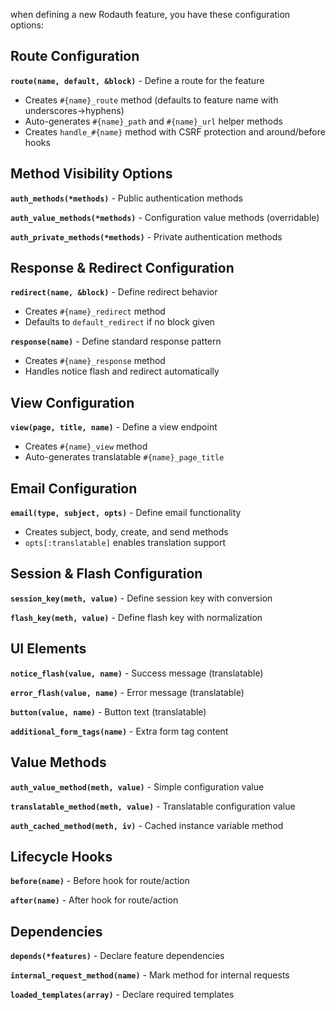 when defining a new Rodauth feature, you have these configuration options:

## Route Configuration

**`route(name, default, &block)`** - Define a route for the feature

- Creates `#{name}_route` method (defaults to feature name with underscores→hyphens)
- Auto-generates `#{name}_path` and `#{name}_url` helper methods
- Creates `handle_#{name}` method with CSRF protection and around/before hooks

## Method Visibility Options

**`auth_methods(*methods)`** - Public authentication methods

**`auth_value_methods(*methods)`** - Configuration value methods (overridable)

**`auth_private_methods(*methods)`** - Private authentication methods

## Response & Redirect Configuration

**`redirect(name, &block)`** - Define redirect behavior

- Creates `#{name}_redirect` method
- Defaults to `default_redirect` if no block given

**`response(name)`** - Define standard response pattern

- Creates `#{name}_response` method
- Handles notice flash and redirect automatically

## View Configuration

**`view(page, title, name)`** - Define a view endpoint

- Creates `#{name}_view` method
- Auto-generates translatable `#{name}_page_title`

## Email Configuration

**`email(type, subject, opts)`** - Define email functionality

- Creates subject, body, create, and send methods
- `opts[:translatable]` enables translation support

## Session & Flash Configuration

**`session_key(meth, value)`** - Define session key with conversion

**`flash_key(meth, value)`** - Define flash key with normalization

## UI Elements

**`notice_flash(value, name)`** - Success message (translatable)

**`error_flash(value, name)`** - Error message (translatable)

**`button(value, name)`** - Button text (translatable)

**`additional_form_tags(name)`** - Extra form tag content

## Value Methods

**`auth_value_method(meth, value)`** - Simple configuration value

**`translatable_method(meth, value)`** - Translatable configuration value

**`auth_cached_method(meth, iv)`** - Cached instance variable method

## Lifecycle Hooks

**`before(name)`** - Before hook for route/action

**`after(name)`** - After hook for route/action

## Dependencies

**`depends(*features)`** - Declare feature dependencies

**`internal_request_method(name)`** - Mark method for internal requests

**`loaded_templates(array)`** - Declare required templates
